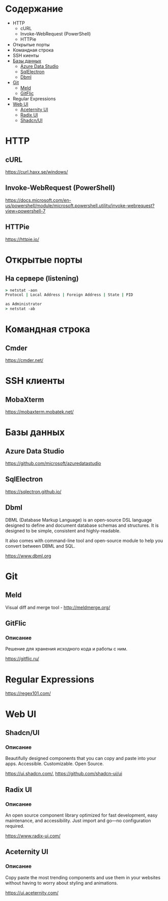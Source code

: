 # Содержание
* HTTP
  * cURL
  * Invoke-WebRequest (PowerShell)
  * HTTPie
* Открытые порты
* Командная строка
* SSH киенты
* [Базы данных](#базы-данных)
  * [Azure Data Studio](#)
  * [SqlElectron](#)
  * [Dbml](#)
* [Git](#git)
  * [Meld](#meld)
  * [GitFlic](#gitflic)
* Regular Expressions
* [Web UI](#web-ui)
  * [Aceternity UI](#aceternity-ui)
  * [Radix UI](#radix-ui)
  * [Shadcn/UI](#shadcnui)
# HTTP
## cURL
https://curl.haxx.se/windows/
## Invoke-WebRequest (PowerShell)  
https://docs.microsoft.com/en-us/powershell/module/microsoft.powershell.utility/invoke-webrequest?view=powershell-7
## HTTPie
https://httpie.io/
# Открытые порты
## На сервере (listening)
```cmd
> netstat -aon
Protocol | Local Address | Foreign Address | State | PID

as Administrator
> netstat -ab 
```
# Командная строка
## Cmder
https://cmder.net/

# SSH клиенты
## MobaXterm
https://mobaxterm.mobatek.net/

# Базы данных
## Azure Data Studio
https://github.com/microsoft/azuredatastudio
## SqlElectron
https://sqlectron.github.io/
## Dbml
DBML (Database Markup Language) is an open-source DSL language designed to define and document database schemas and structures. It is designed to be simple, consistent and highly-readable.

It also comes with command-line tool and open-source module to help you convert between DBML and SQL.

https://www.dbml.org

# Git
## Meld
Visual diff and merge tool - http://meldmerge.org/
## GitFlic
### Описание
Решение для хранения исходного кода и работы с ним.

https://gitflic.ru/

# Regular Expressions
https://regex101.com/

# Web UI

## Shadcn/UI
### Описание
Beautifully designed components that you can copy and paste into your apps. Accessible. Customizable. Open Source. 

https://ui.shadcn.com/, https://github.com/shadcn-ui/ui

## Radix UI
### Описание
An open source component library optimized for fast development, easy maintenance, and accessibility. Just import and go—no configuration required.

https://www.radix-ui.com/

## Aceternity UI
### Описание
Copy paste the most trending components and use them in your websites without having to worry about styling and animations.

https://ui.aceternity.com/
